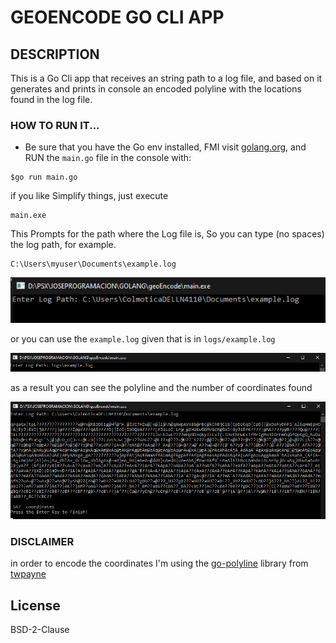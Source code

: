 # GEOENCODE GO CLI APP

## DESCRIPTION
This is a Go Cli app that receives an string path to a log file, and based on it generates 
and prints in console an encoded polyline with the locations found in the log file.

### HOW TO RUN IT...
- Be sure that you have the Go env installed, FMI visit [golang.org](https://golang.org/), 
and RUN the `main.go` file in the console with:

```
$go run main.go
```

if you like Simplify things, just execute 
```
main.exe
```
This Prompts for the path where the Log file is, So you can type (no spaces)
the log path, for example.
```
C:\Users\myuser\Documents\example.log
```
![](img/logpathcli.png)

or you can use the `example.log` given that is in `logs/example.log`

![](img/givenlogfile.png)

as a result you can see the polyline and the number of coordinates found

![](img/result.png)

### DISCLAIMER
in order to encode the coordinates I'm using the [go-polyline](https://github.com/twpayne/go-polyline) library from [twpayne](https://github.com/twpayne)

## License

BSD-2-Clause






